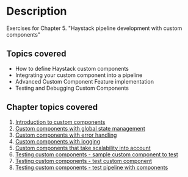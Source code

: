 # Description

Exercises for Chapter 5. "Haystack pipeline development with custom components"

## Topics covered

* How to define Haystack custom components 
* Integrating your custom component into a pipeline 
* Advanced Custom Component Feature implementation 
* Testing and Debugging Custom Components 

## Chapter topics covered

1. [Introduction to custom components](./jupyter-notebooks/custom-components.ipynb)
2. [Custom components with global state management](./jupyter-notebooks/custom-component-logging-threading.ipynb)
3. [Custom components with error handling](./jupyter-notebooks/custom-component-error-handling.ipynb)
4. [Custom components with logging](./jupyter-notebooks/custom-component-logging.ipynb)
5. [Custom components that take scalability into account](./jupyter-notebooks/custom-component-scalability.ipynb)
6. [Testing custom components - sample custom component to test](./jupyter-notebooks/tests/textlength.py)
6. [Testing custom components - test custom component](./jupyter-notebooks/tests/test_text_length_calculator.py)
7. [Testing custom components - test pipeline with components](./jupyter-notebooks/tests/test_pipeline_integration.py)